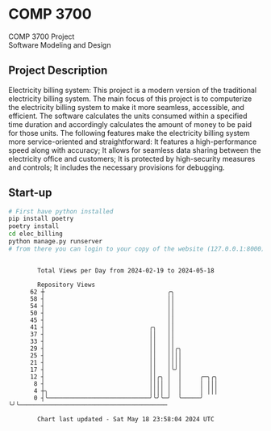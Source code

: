 # COMP 3700
COMP 3700 Project  
Software Modeling and Design
## Project Description
Electricity billing system: This project is a modern version of the traditional electricity billing system. The main focus of this project is to computerize the electricity billing system to make it more seamless, accessible, and efficient. The software calculates the units consumed within a specified time duration and accordingly calculates the amount of money to be paid for those units. The following features make the electricity billing system more service-oriented and straightforward: It features a high-performance speed along with accuracy; It allows for seamless data sharing between the electricity office and customers; It is protected by high-security measures and controls; It includes the necessary provisions for debugging.

## Start-up
```bash
# First have python installed
pip install poetry
poetry install
cd elec_billing
python manage.py runserver
# from there you can login to your copy of the website (127.0.0.1:8000), default creds are admin/admin
```

```

        Total Views per Day from 2024-02-19 to 2024-05-18

        Repository Views
      62 ┼                                  ╭╮
      58 ┤                                  ││
      54 ┤                                  ││
      50 ┤                                  ││
      45 ┤                                  ││
      41 ┤                             ╭╮   ││
      37 ┤                             ││   ││
      33 ┤                             ││   ││
      29 ┤                             ││   ││╭╮
      25 ┤                             ││   ││││
      21 ┤                             ││   ││││
      17 ┤                             ││   │╰╯│
      12 ┤                             ││╭╮ │  │     ╭─╮╭╮
       8 ┤                             ││││ │  │     │ │││
       4 ┼╮                            ││││ │  │     │ │││
       0 ┤╰────────────────────────────╯╰╯╰─╯  ╰─────╯ ╰╯╰─────────────────────────────────────────

        Chart last updated - Sat May 18 23:58:04 2024 UTC
        
```
